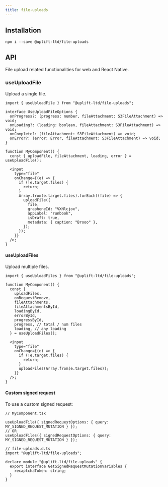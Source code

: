 ```yaml
---
title: file-uploads
---
```


## Installation

    npm i --save @uplift-ltd/file-uploads

## API

File upload related functionalities for web and React Native.

### useUploadFile

Upload a single file.

```tsx
import { useUploadFile } from "@uplift-ltd/file-uploads";

interface UseUploadFileOptions {
  onProgress?: (progress: number, fileAttachment: S3FileAttachment) => void;
  onLoading?: (loading: boolean, fileAttachment: S3FileAttachment) => void;
  onComplete?: (fileAttachment: S3FileAttachment) => void;
  onError?: (error: Error, fileAttachment: S3FileAttachment) => void;
}

function MyComponent() {
  const { uploadFile, fileAttachment, loading, error } = useUploadFile();

  <input
    type="file"
    onChange={(e) => {
      if (!e.target.files) {
        return;
      }
      Array.from(e.target.files).forEach((file) => {
        uploadFile({
          file,
          grapheneId: "VXNlcjox",
          appLabel: "runbook",
          isDraft: true,
          metadata: { caption: "Brooo" },
        });
      });
    }}
  />;
}
```

#### useUploadFiles

Upload multiple files.

```tsx
import { useUploadFiles } from "@uplift-ltd/file-uploads";

function MyComponent() {
  const {
    uploadFiles,
    onRequestRemove,
    fileAttachments,
    fileAttachmentsById,
    loadingById,
    errorById,
    progressById,
    progress, // total / num files
    loading, // any loading
  } = useUploadFiles();

  <input
    type="file"
    onChange={(e) => {
      if (!e.target.files) {
        return;
      }
      uploadFiles(Array.from(e.target.files));
    }}
  />;
}
```

#### Custom signed request

To use a custom signed request:

```tsx
// MyComponent.tsx

useUploadFile({ signedRequestOptions: { query: MY_SIGNED_REQUEST_MUTATION } });
// OR
useUploadFiles({ signedRequestOptions: { query: MY_SIGNED_REQUEST_MUTATION } });

// file-uploads.d.ts
import "@uplift-ltd/file-uploads";

declare module "@uplift-ltd/file-uploads" {
  export interface GetSignedRequestMutationVariables {
    recaptchaToken: string;
  }
}
```
